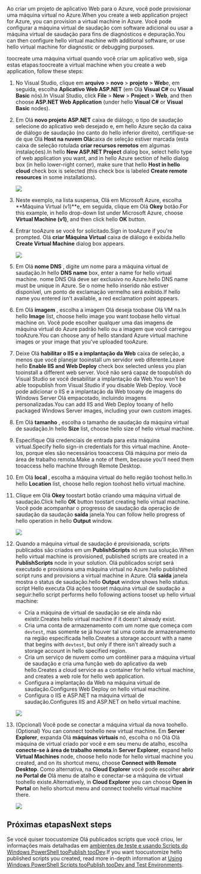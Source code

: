 

<span data-ttu-id="a7703-101">Ao criar um projeto de aplicativo Web para o Azure, você pode provisionar uma máquina virtual no Azure.</span><span class="sxs-lookup"><span data-stu-id="a7703-101">When you create a web application project for Azure, you can provision a virtual machine in Azure.</span></span> <span data-ttu-id="a7703-102">Você pode configurar a máquina virtual de saudação com software adicional ou usar a máquina virtual de saudação para fins de diagnósticos e depuração.</span><span class="sxs-lookup"><span data-stu-id="a7703-102">You can then configure hello virtual machine with additional software, or use hello virtual machine for diagnostic or debugging purposes.</span></span>

<span data-ttu-id="a7703-103">toocreate uma máquina virtual quando você criar um aplicativo web, siga estas etapas:</span><span class="sxs-lookup"><span data-stu-id="a7703-103">toocreate a virtual machine when you create a web application, follow these steps:</span></span>

1. <span data-ttu-id="a7703-104">No Visual Studio, clique em **arquivo** > **novo** > **projeto** > **Web**e, em seguida, escolha **Aplicativo Web ASP.NET** (em Olá **Visual C#** ou **Visual Basic** nós).</span><span class="sxs-lookup"><span data-stu-id="a7703-104">In Visual Studio, click **File** > **New** > **Project** > **Web**, and then choose **ASP.NET Web Application** (under hello **Visual C#** or **Visual Basic** nodes).</span></span>
2. <span data-ttu-id="a7703-105">Em Olá **novo projeto ASP.NET** caixa de diálogo, o tipo de saudação selecione do aplicativo web desejado e, em hello Azure seção da caixa de diálogo de saudação (no canto do hello inferior direito), certifique-se de que Olá **Host na nuvem Olá**caixa de seleção estiver marcada (esta caixa de seleção rotulada **criar recursos remotos** em algumas instalações).</span><span class="sxs-lookup"><span data-stu-id="a7703-105">In hello **New ASP.NET Project** dialog box, select hello type of web application you want, and in hello Azure section of hello dialog box (in hello lower-right corner), make sure that hello **Host in hello cloud** check box is selected (this check box is labeled **Create remote resources** in some installations).</span></span>
   
    ![][0]
3. <span data-ttu-id="a7703-106">Neste exemplo, na lista suspensa, Olá em Microsoft Azure, escolha **Máquina Virtual (v1)**e, em seguida, clique em Olá **Okey** botão.</span><span class="sxs-lookup"><span data-stu-id="a7703-106">For this example, in hello drop-down list under Microsoft Azure, choose **Virtual Machine (v1)**, and then click hello **OK** button.</span></span>
4. <span data-ttu-id="a7703-107">Entrar tooAzure se você for solicitado.</span><span class="sxs-lookup"><span data-stu-id="a7703-107">Sign in tooAzure if you're prompted.</span></span> <span data-ttu-id="a7703-108">Olá **criar Máquina Virtual** caixa de diálogo é exibida.</span><span class="sxs-lookup"><span data-stu-id="a7703-108">hello **Create Virtual Machine** dialog box appears.</span></span>
   
    ![][2]
5. <span data-ttu-id="a7703-109">Em Olá **nome DNS** , digite um nome para a máquina virtual de saudação.</span><span class="sxs-lookup"><span data-stu-id="a7703-109">In hello **DNS name** box, enter a name for hello virtual machine.</span></span> <span data-ttu-id="a7703-110">nome DNS Olá deve ser exclusivo no Azure.</span><span class="sxs-lookup"><span data-stu-id="a7703-110">hello DNS name must be unique in Azure.</span></span> <span data-ttu-id="a7703-111">Se o nome hello inserido não estiver disponível, um ponto de exclamação vermelho será exibido.</span><span class="sxs-lookup"><span data-stu-id="a7703-111">If hello name you entered isn't available, a red exclamation point appears.</span></span>
6. <span data-ttu-id="a7703-112">Em Olá **imagem** , escolha a imagem Olá deseja toobase Olá VM na.</span><span class="sxs-lookup"><span data-stu-id="a7703-112">In hello **Image** list, choose hello image you want toobase hello virtual machine on.</span></span> <span data-ttu-id="a7703-113">Você pode escolher qualquer uma das imagens de máquina virtual do Azure padrão hello ou a imagem que você carregou tooAzure.</span><span class="sxs-lookup"><span data-stu-id="a7703-113">You can choose any of hello standard Azure virtual machine images or your image that you've uploaded tooAzure.</span></span>
7. <span data-ttu-id="a7703-114">Deixe Olá **habilitar o IIS e a implantação da Web** caixa de seleção, a menos que você planejar tooinstall um servidor web diferente.</span><span class="sxs-lookup"><span data-stu-id="a7703-114">Leave hello **Enable IIS and Web Deploy** check box selected unless you plan tooinstall a different web server.</span></span> <span data-ttu-id="a7703-115">Você não será capaz de toopublish do Visual Studio se você desabilitar a implantação da Web.</span><span class="sxs-lookup"><span data-stu-id="a7703-115">You won't be able toopublish from Visual Studio if you disable Web Deploy.</span></span> <span data-ttu-id="a7703-116">Você pode adicionar o IIS e a implantação da Web tooany de imagens do Windows Server Olá empacotado, incluindo imagens personalizadas.</span><span class="sxs-lookup"><span data-stu-id="a7703-116">You can add IIS and Web Deploy tooany of hello packaged Windows Server images, including your own custom images.</span></span>
8. <span data-ttu-id="a7703-117">Em Olá **tamanho** , escolha o tamanho de saudação da máquina virtual de saudação.</span><span class="sxs-lookup"><span data-stu-id="a7703-117">In hello **Size** list, choose hello size of hello virtual machine.</span></span>
9. <span data-ttu-id="a7703-118">Especifique Olá credenciais de entrada para esta máquina virtual.</span><span class="sxs-lookup"><span data-stu-id="a7703-118">Specify hello sign-in credentials for this virtual machine.</span></span> <span data-ttu-id="a7703-119">Anote-los, porque eles são necessários tooaccess Olá máquina por meio da área de trabalho remota.</span><span class="sxs-lookup"><span data-stu-id="a7703-119">Make a note of them, because you'll need them tooaccess hello machine through Remote Desktop.</span></span>
10. <span data-ttu-id="a7703-120">Em Olá **local** , escolha a máquina virtual do hello região toohost hello.</span><span class="sxs-lookup"><span data-stu-id="a7703-120">In hello **Location** list, choose hello region toohost hello virtual machine.</span></span>
11. <span data-ttu-id="a7703-121">Clique em Olá **Okey** toostart botão criando uma máquina virtual de saudação.</span><span class="sxs-lookup"><span data-stu-id="a7703-121">Click  hello **OK** button toostart creating hello virtual machine.</span></span> <span data-ttu-id="a7703-122">Você pode acompanhar o progresso de saudação da operação de saudação da saudação **saída** janela.</span><span class="sxs-lookup"><span data-stu-id="a7703-122">You can follow hello progress of hello operation in hello **Output** window.</span></span>
    
    ![][3]
12. <span data-ttu-id="a7703-123">Quando a máquina virtual de saudação é provisionada, scripts publicados são criados em um **PublishScripts** nó em sua solução.</span><span class="sxs-lookup"><span data-stu-id="a7703-123">When hello virtual machine is provisioned, published scripts are created in a **PublishScripts** node in your solution.</span></span> <span data-ttu-id="a7703-124">Olá publicados script será executado e provisiona uma máquina virtual no Azure.</span><span class="sxs-lookup"><span data-stu-id="a7703-124">hello published script runs and provisions a virtual machine in Azure.</span></span> <span data-ttu-id="a7703-125">Olá **saída** janela mostra o status de saudação.</span><span class="sxs-lookup"><span data-stu-id="a7703-125">hello **Output** window shows hello status.</span></span> <span data-ttu-id="a7703-126">script Hello executa Olá ações tooset máquina virtual de saudação a seguir:</span><span class="sxs-lookup"><span data-stu-id="a7703-126">hello script performs hello following actions tooset up hello virtual machine:</span></span>
    
    * <span data-ttu-id="a7703-127">Cria a máquina de virtual de saudação se ele ainda não existir.</span><span class="sxs-lookup"><span data-stu-id="a7703-127">Creates hello virtual machine if it doesn't already exist.</span></span>
    * <span data-ttu-id="a7703-128">Cria uma conta de armazenamento com um nome que começa com `devtest`, mas somente se já houver tal uma conta de armazenamento na região especificada hello.</span><span class="sxs-lookup"><span data-stu-id="a7703-128">Creates a storage account with a name that begins with `devtest`, but only if there isn't already such a storage account in hello specified region.</span></span>
    * <span data-ttu-id="a7703-129">Cria um serviço de nuvem como um contêiner para a máquina virtual de saudação e cria uma função web do aplicativo da web hello.</span><span class="sxs-lookup"><span data-stu-id="a7703-129">Creates a cloud service as a container for hello virtual machine, and creates a web role for hello web application.</span></span>
    * <span data-ttu-id="a7703-130">Configura a implantação da Web na máquina virtual de saudação.</span><span class="sxs-lookup"><span data-stu-id="a7703-130">Configures Web Deploy on hello virtual machine.</span></span>
    * <span data-ttu-id="a7703-131">Configura o IIS e ASP.NET na máquina virtual de saudação.</span><span class="sxs-lookup"><span data-stu-id="a7703-131">Configures IIS and ASP.NET on hello virtual machine.</span></span>
    
    ![][4]
13. <span data-ttu-id="a7703-132">(Opcional) Você pode se conectar a máquina virtual da nova toohello.</span><span class="sxs-lookup"><span data-stu-id="a7703-132">(Optional) You can connect toohello new virtual machine.</span></span> <span data-ttu-id="a7703-133">Em **Server Explorer**, expanda Olá **máquinas virtuais** nó, escolha o nó Olá Olá máquina de virtual criado por você e em seu menu de atalho, escolha **conecte-se à área de trabalho remota**.</span><span class="sxs-lookup"><span data-stu-id="a7703-133">In **Server Explorer**, expand hello **Virtual Machines** node, choose hello node for hello virtual machine you created, and on its shortcut menu, choose **Connect with Remote Desktop**.</span></span> <span data-ttu-id="a7703-134">Como alternativa, na **Cloud Explorer** você pode escolher **abrir no Portal de** Olá menu de atalho e conectar-se a máquina de virtual toohello existe.</span><span class="sxs-lookup"><span data-stu-id="a7703-134">Alternatively, in **Cloud Explorer** you can choose **Open in Portal** on hello shortcut menu and connect toohello virtual machine there.</span></span>
    
    ![][5]

## <a name="next-steps"></a><span data-ttu-id="a7703-135">Próximas etapas</span><span class="sxs-lookup"><span data-stu-id="a7703-135">Next steps</span></span>
<span data-ttu-id="a7703-136">Se você quiser toocustomize Olá publicados scripts que você criou, ler informações mais detalhadas em [ambientes de teste e usando Scripts do Windows PowerShell tooPublish tooDev](http://msdn.microsoft.com/library/dn642480.aspx).</span><span class="sxs-lookup"><span data-stu-id="a7703-136">If you want toocustomize hello published scripts you created, read more in-depth information at [Using Windows PowerShell Scripts tooPublish tooDev and Test Environments](http://msdn.microsoft.com/library/dn642480.aspx).</span></span>

[0]: ./media/virtual-machines-common-classic-web-app-visual-studio/CreateVM_NewProject.PNG
[1]: ./media/dotnet-visual-studio-create-virtual-machine/CreateVM_SignIn.PNG
[2]: ./media/virtual-machines-common-classic-web-app-visual-studio/CreateVM_CreateVM.PNG
[3]: ./media/virtual-machines-common-classic-web-app-visual-studio/CreateVM_Provisioning.png
[4]: ./media/virtual-machines-common-classic-web-app-visual-studio/CreateVM_SolutionExplorer.png
[5]: ./media/virtual-machines-common-classic-web-app-visual-studio/VS_Create_VM_Connect.png
